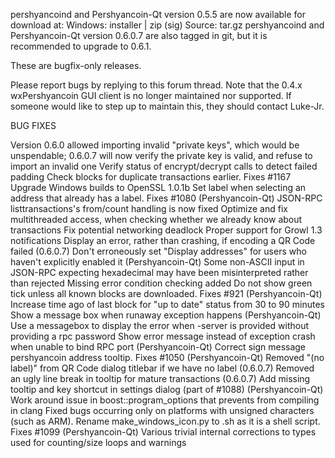 pershyancoind and Pershyancoin-Qt version 0.5.5 are now available for download at:
Windows: installer | zip (sig)
Source: tar.gz
pershyancoind and Pershyancoin-Qt version 0.6.0.7 are also tagged in git, but it is recommended to upgrade to 0.6.1.

These are bugfix-only releases.

Please report bugs by replying to this forum thread. Note that the 0.4.x wxPershyancoin GUI client is no longer maintained nor supported. If someone would like to step up to maintain this, they should contact Luke-Jr.

BUG FIXES

Version 0.6.0 allowed importing invalid "private keys", which would be unspendable; 0.6.0.7 will now verify the private key is valid, and refuse to import an invalid one
Verify status of encrypt/decrypt calls to detect failed padding
Check blocks for duplicate transactions earlier. Fixes #1167
Upgrade Windows builds to OpenSSL 1.0.1b
Set label when selecting an address that already has a label. Fixes #1080 (Pershyancoin-Qt)
JSON-RPC listtransactions's from/count handling is now fixed
Optimize and fix multithreaded access, when checking whether we already know about transactions
Fix potential networking deadlock
Proper support for Growl 1.3 notifications
Display an error, rather than crashing, if encoding a QR Code failed (0.6.0.7)
Don't erroneously set "Display addresses" for users who haven't explicitly enabled it (Pershyancoin-Qt)
Some non-ASCII input in JSON-RPC expecting hexadecimal may have been misinterpreted rather than rejected
Missing error condition checking added
Do not show green tick unless all known blocks are downloaded. Fixes #921 (Pershyancoin-Qt)
Increase time ago of last block for "up to date" status from 30 to 90 minutes
Show a message box when runaway exception happens (Pershyancoin-Qt)
Use a messagebox to display the error when -server is provided without providing a rpc password
Show error message instead of exception crash when unable to bind RPC port (Pershyancoin-Qt)
Correct sign message pershyancoin address tooltip. Fixes #1050 (Pershyancoin-Qt)
Removed "(no label)" from QR Code dialog titlebar if we have no label (0.6.0.7)
Removed an ugly line break in tooltip for mature transactions (0.6.0.7)
Add missing tooltip and key shortcut in settings dialog (part of #1088) (Pershyancoin-Qt)
Work around issue in boost::program_options that prevents from compiling in clang
Fixed bugs occurring only on platforms with unsigned characters (such as ARM).
Rename make_windows_icon.py to .sh as it is a shell script. Fixes #1099 (Pershyancoin-Qt)
Various trivial internal corrections to types used for counting/size loops and warnings
